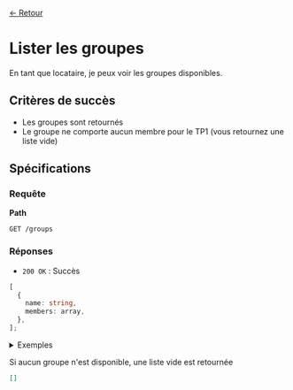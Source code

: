 [← Retour](../README.md)

# Lister les groupes

En tant que locataire, je peux voir les groupes disponibles.

## Critères de succès

- Les groupes sont retournés
- Le groupe ne comporte aucun membre pour le TP1 (vous retournez une liste vide)

## Spécifications

### Requête

**Path**

`GET /groups`

### Réponses

- `200 OK` : Succès

```ts
[
  {
    name: string,
    members: array,
  },
];
```

  <details>
  <summary>Exemples</summary>

```json
[
  {
    "name": "The-office",
    "members": []
  },
  {
    "name": "The-Avengers"
    "members": []
  }
]
```

</details>

Si aucun groupe n'est disponible, une liste vide est retournée

```json
[]
```

